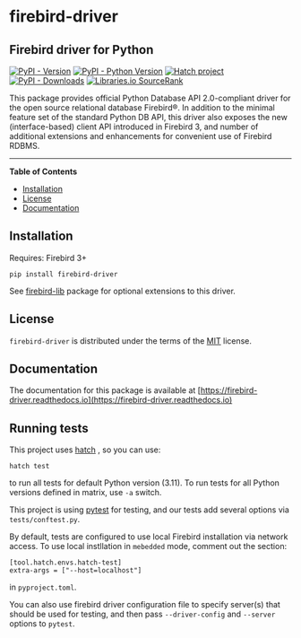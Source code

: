 # firebird-driver

## Firebird driver for Python

[![PyPI - Version](https://img.shields.io/pypi/v/firebird-driver.svg)](https://pypi.org/project/firebird-driver)
[![PyPI - Python Version](https://img.shields.io/pypi/pyversions/firebird-driver.svg)](https://pypi.org/project/firebird-driver)
[![Hatch project](https://img.shields.io/badge/%F0%9F%A5%9A-Hatch-4051b5.svg)](https://github.com/pypa/hatch)
[![PyPI - Downloads](https://img.shields.io/pypi/dm/firebird-driver)](https://pypi.org/project/firebird-driver)
[![Libraries.io SourceRank](https://img.shields.io/librariesio/sourcerank/pypi/firebird-driver)](https://libraries.io/pypi/firebird-driver)

This package provides official Python Database API 2.0-compliant driver for the open
source relational database Firebird®. In addition to the minimal feature set of
the standard Python DB API, this driver also exposes the new (interface-based)
client API introduced in Firebird 3, and number of additional extensions and
enhancements for convenient use of Firebird RDBMS.

-----

**Table of Contents**

- [Installation](#installation)
- [License](#license)
- [Documentation](#documentation)

## Installation

Requires: Firebird 3+

```console
pip install firebird-driver
```
See [firebird-lib](https://pypi.org/project/firebird-lib/) package for optional extensions
to this driver.

## License

`firebird-driver` is distributed under the terms of the [MIT](https://spdx.org/licenses/MIT.html) license.

## Documentation

The documentation for this package is available at [https://firebird-driver.readthedocs.io](https://firebird-driver.readthedocs.io)

## Running tests

This project uses [hatch](https://hatch.pypa.io/latest/) , so you can use:
```console
hatch test
```
to run all tests for default Python version (3.11). To run tests for all Python versions
defined in matrix, use `-a` switch.

This project is using [pytest](https://docs.pytest.org/en/stable/) for testing, and our
tests add several options via `tests/conftest.py`.

By default, tests are configured to use local Firebird installation via network access.
To use local instllation in `mebedded` mode, comment out the section:
```
[tool.hatch.envs.hatch-test]
extra-args = ["--host=localhost"]
```
in `pyproject.toml`.

You can also use firebird driver configuration file to specify server(s) that should be
used for testing, and then pass `--driver-config` and `--server` options to `pytest`.
